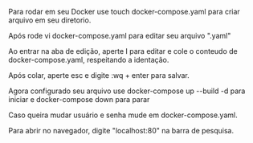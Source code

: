 Para rodar em seu Docker use touch docker-compose.yaml para criar arquivo em seu diretorio.

Após rode vi docker-compose.yaml para editar seu arquivo ".yaml"

Ao entrar na aba de edição, aperte I para editar e cole o conteudo de docker-compose.yaml, respeitando a identação.

Após colar, aperte esc e digite :wq + enter para salvar.

Agora configurado seu arquivo use docker-compose up --build -d para iniciar e docker-compose down para parar

Caso queira mudar usuário e senha mude em docker-compose.yaml.

Para abrir no navegador, digite "localhost:80" na barra de pesquisa.
